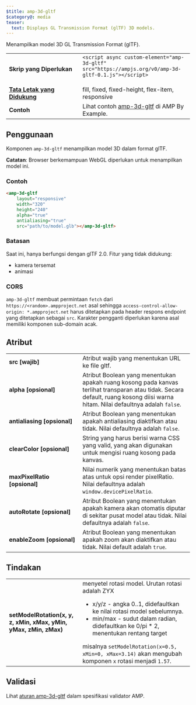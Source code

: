 ```yaml
---
$title: amp-3d-gltf
$category@: media
teaser:
  text: Displays GL Transmission Format (glTF) 3D models.
---
```

<!--
Copyright 2018 The AMP HTML Authors. All Rights Reserved.

Licensed under the Apache License, Version 2.0 (the "License");
you may not use this file except in compliance with the License.
You may obtain a copy of the License at

      http://www.apache.org/licenses/LICENSE-2.0

Unless required by applicable law or agreed to in writing, software
distributed under the License is distributed on an "AS-IS" BASIS,
WITHOUT WARRANTIES OR CONDITIONS OF ANY KIND, either express or implied.
See the License for the specific language governing permissions and
limitations under the License.
-->



Menampilkan model 3D GL Transmission Format (glTF).

<table>
  <tr>
    <td width="40%"><strong>Skrip yang Diperlukan</strong></td>
    <td><code>&lt;script async custom-element="amp-3d-gltf" src="https://ampjs.org/v0/amp-3d-gltf-0.1.js"&gt;&lt;/script&gt;</code&gt;</td>
  </tr>
  <tr>
    <td class="col-fourty"><strong><a href="../../../documentation/guides-and-tutorials/develop/style_and_layout/control_layout.md">Tata Letak yang Didukung</a></strong></td>
    <td>fill, fixed, fixed-height, flex-item, responsive</td>
  </tr>
  <tr>
    <td><strong>Contoh</strong></td>
    <td>Lihat contoh <a href="https://ampbyexample.com/components/amp-3d-gltf/">amp-3d-gltf</a> di AMP By Example.</td>
  </tr>
</table>

## Penggunaan <a name="usage"></a>

Komponen `amp-3d-gltf` menampilkan model 3D dalam format glTF.

**Catatan**: Browser berkemampuan WebGL diperlukan untuk menampilkan model ini.

### Contoh <a name="example"></a>

```html
<amp-3d-gltf
    layout="responsive"
    width="320"
    height="240"
    alpha="true"
    antialiasing="true"
    src="path/to/model.glb"></amp-3d-gltf>
```

### Batasan <a name="limitations"></a>

Saat ini, hanya berfungsi dengan glTF 2.0.
Fitur yang tidak didukung:

- kamera tersemat
- animasi

### CORS <a name="cors"></a>

`amp-3d-gltf` membuat permintaan `fetch` dari `https://<random>.ampproject.net` asal sehingga `access-control-allow-origin: *.ampproject.net` harus ditetapkan pada header respons endpoint yang ditetapkan sebagai `src`. Karakter pengganti diperlukan karena asal memiliki komponen sub-domain acak.

## Atribut <a name="attributes"></a>

<table>
  <tr>
    <td width="40%"><strong>src [wajib]</strong></td>
    <td>Atribut wajib yang menentukan URL ke file gltf.</td>
  </tr>
  <tr>
    <td width="40%"><strong>alpha [opsional]</strong></td>
    <td>Atribut Boolean yang menentukan apakah ruang kosong pada kanvas terlihat transparan atau tidak. Secara default, ruang kosong diisi warna hitam.
        Nilai defaultnya adalah <code>false</code>.</td>
    </tr>
    <tr>
      <td width="40%"><strong>antialiasing [opsional]</strong></td>
      <td>Atribut Boolean yang menentukan apakah antialiasing diaktifkan atau tidak. Nilai defaultnya adalah <code>false</code>.</td>
    </tr>
    <tr>
      <td width="40%"><strong>clearColor [opsional]</strong></td>
      <td>String yang harus berisi warna CSS yang valid, yang akan digunakan untuk mengisi ruang kosong pada kanvas.</td>
    </tr>
    <tr>
      <td width="40%"><strong>maxPixelRatio [opsional]</strong></td>
      <td>Nilai numerik yang menentukan batas atas untuk opsi render pixelRatio. Nilai defaultnya adalah <code>window.devicePixelRatio</code>.</td>
    </tr>
    <tr>
      <td width="40%"><strong>autoRotate [opsional]</strong></td>
      <td>Atribut Boolean yang menentukan apakah kamera akan otomatis diputar di sekitar pusat model atau tidak. Nilai defaultnya adalah <code>false</code>.</td>
    </tr>
    <tr>
      <td width="40%"><strong>enableZoom [opsional]</strong></td>
      <td>Atribut Boolean yang menentukan apakah zoom akan diaktifkan atau tidak. Nilai default adalah <code>true</code>.</td>
    </tr>
  </table>

## Tindakan <a name="actions"></a>

<table>
  <tr>
    <td width="40%"><strong>setModelRotation(x, y, z, xMin, xMax, yMin, yMax, zMin, zMax)</strong></td>
    <td>menyetel rotasi model. Urutan rotasi adalah ZYX
      <ul>
        <li>x/y/z - angka 0..1, didefaultkan ke nilai rotasi model sebelumnya.</li>
        <li>min/max - sudut dalam radian, didefaultkan ke 0/pi * 2, menentukan rentang target</li>
      </ul>
      misalnya <code>setModelRotation(x=0.5, xMin=0, xMax=3.14)</code> akan mengubah komponen <code>x</code> rotasi menjadi <code>1.57</code>.</td>
    </tr>
  </table>

## Validasi <a name="validation"></a>

Lihat [aturan amp-3d-gltf](https://github.com/ampproject/amphtml/blob/main/extensions/amp-3d-gltf/validator-amp-3d-gltf.protoascii) dalam spesifikasi validator AMP.
